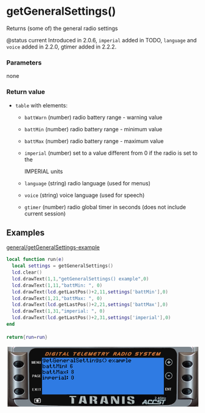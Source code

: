 # getGeneralSettings\(\)

Returns \(some of\) the general radio settings

@status current Introduced in 2.0.6, `imperial` added in TODO, `language` and `voice` added in 2.2.0, gtimer added in 2.2.2.

### Parameters

none

### Return value

* `table` with elements:
  * `battWarn` \(number\) radio battery range - warning value
  * `battMin` \(number\) radio battery range - minimum value
  * `battMax` \(number\) radio battery range - maximum value
  * `imperial` \(number\) set to a value different from 0 if the radio is set to the

    IMPERIAL units

  * `language` \(string\) radio language \(used for menus\)
  * `voice` \(string\) voice language \(used for speech\)
  * `gtimer` \(number\) radio global timer in seconds \(does not include current session\)

## Examples

[general/getGeneralSettings-example](https://raw.githubusercontent.com/opentx/lua-reference-guide/opentx_2.2/general/getGeneralSettings-example.lua)

```lua
local function run(e)
  local settings = getGeneralSettings()
  lcd.clear()
  lcd.drawText(1,1,"getGeneralSettings() example",0)
  lcd.drawText(1,11,"battMin: ", 0)
  lcd.drawText(lcd.getLastPos()+2,11,settings['battMin'],0)
  lcd.drawText(1,21,"battMax: ", 0)
  lcd.drawText(lcd.getLastPos()+2,21,settings['battMax'],0)
  lcd.drawText(1,31,"imperial: ", 0)
  lcd.drawText(lcd.getLastPos()+2,31,settings['imperial'],0)
end

return{run=run}
```

![](../../.gitbook/assets/getGeneralSettings-example.png)

